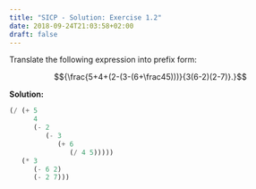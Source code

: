 ```yaml
---
title: "SICP - Solution: Exercise 1.2"
date: 2018-09-24T21:03:58+02:00
draft: false
---
```


Translate the following expression into prefix form:

$${\frac{5+4+(2-(3-(6+\frac45)))}{3(6-2)(2-7)}.}$$

**Solution:**

```scheme
(/ (+ 5
      4
      (- 2
         (- 3
            (+ 6
               (/ 4 5)))))
   (* 3
      (- 6 2)
      (- 2 7)))
```
